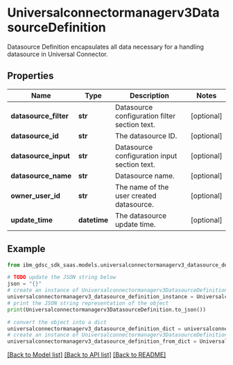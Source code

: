 # Universalconnectormanagerv3DatasourceDefinition

Datasource Definition encapsulates all data necessary for a handling datasource in Universal Connector.

## Properties

Name | Type | Description | Notes
------------ | ------------- | ------------- | -------------
**datasource_filter** | **str** | Datasource configuration filter section text. | [optional] 
**datasource_id** | **str** | The datasource ID. | [optional] 
**datasource_input** | **str** | Datasource configuration input section text. | [optional] 
**datasource_name** | **str** | Datasource name. | [optional] 
**owner_user_id** | **str** | The name of the user created datasource. | [optional] 
**update_time** | **datetime** | The datasource update time. | [optional] 

## Example

```python
from ibm_gdsc_sdk_saas.models.universalconnectormanagerv3_datasource_definition import Universalconnectormanagerv3DatasourceDefinition

# TODO update the JSON string below
json = "{}"
# create an instance of Universalconnectormanagerv3DatasourceDefinition from a JSON string
universalconnectormanagerv3_datasource_definition_instance = Universalconnectormanagerv3DatasourceDefinition.from_json(json)
# print the JSON string representation of the object
print(Universalconnectormanagerv3DatasourceDefinition.to_json())

# convert the object into a dict
universalconnectormanagerv3_datasource_definition_dict = universalconnectormanagerv3_datasource_definition_instance.to_dict()
# create an instance of Universalconnectormanagerv3DatasourceDefinition from a dict
universalconnectormanagerv3_datasource_definition_from_dict = Universalconnectormanagerv3DatasourceDefinition.from_dict(universalconnectormanagerv3_datasource_definition_dict)
```
[[Back to Model list]](../README.md#documentation-for-models) [[Back to API list]](../README.md#documentation-for-api-endpoints) [[Back to README]](../README.md)


